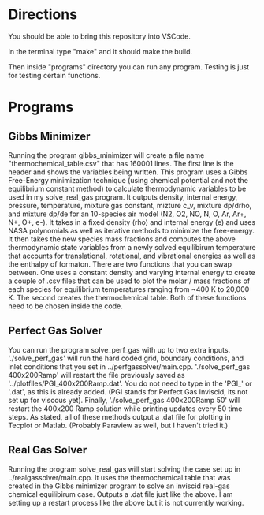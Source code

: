 # Directions

You should be able to bring this repository into VSCode.  

In the terminal type "make" and it should make the build. 

Then inside "programs" directory you can run any program. Testing is just for testing certain functions. 

# Programs

## Gibbs Minimizer

Running the program gibbs_minimizer will create a file name "thermochemical_table.csv" that has 160001 lines. The first line is the header and shows the variables being written. 
This program uses a Gibbs Free-Energy minimization technique (using chemical potential and not the equilibrium constant method) to calculate thermodynamic variables to be used in 
my solve_real_gas program. It outputs density, internal energy, pressure, temperature, mixture gas constant, mizture c_v, mixture dp/drho, and mixture dp/de for an 10-species air model
(N2, O2, NO, N, O, Ar, Ar+, N+, O+, e-). It takes in a fixed density (rho) and internal energy (e) and uses NASA polynomials as well as iterative methods to minimize the free-energy. It
then takes the new species mass fractions and computes the above thermodynamic state variables from a newly solved equilibirum temperature that accounts for translational, rotational,
and vibrational energies as well as the enthalpy of formaton. There are two functions that you can swap between. One uses a constant density and varying internal energy to create a couple
of .csv files that can be used to plot the molar / mass fractions of each species for equilibrium temperatures ranging from ~400 K to 20,000 K. The second creates the thermochemical table. 
Both of these functions need to be chosen inside the code.

## Perfect Gas Solver

You can run the program solve_perf_gas with up to two extra inputs. './solve_perf_gas' will run the hard coded grid, boundary conditions, and inlet conditions that you set in ../perfgassolver/main.cpp.
'./solve_perf_gas 400x200Ramp' will restart the file previously saved as '../plotfiles/PGI_400x200Ramp.dat'. You do not need to type in the 'PGI_' or '.dat', as this is already added. (PGI stands for 
Perfect Gas Inviscid, its not set up for viscous yet). Finally, './solve_perf_gas 400x200Ramp 50' will restart the 400x200 Ramp solution while printing updates every 50 time steps. As stated, all of these
methods output a .dat file for plotting in Tecplot or Matlab. (Probably Paraview as well, but I haven't tried it.)

## Real Gas Solver

Running the program solve_real_gas will start solving the case set up in ../realgassolver/main.cpp. It uses the thermochemical table that was created in the Gibbs minimizer program to solve an inviscid real-gas 
chemical equilibirum case. Outputs a .dat file just like the above. I am setting up a restart process like the above but it is not currently working.

